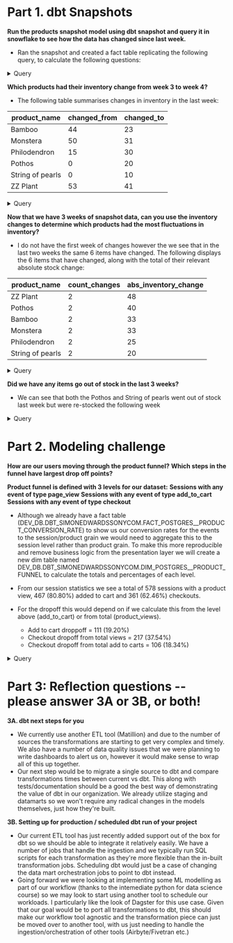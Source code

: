 # Part 1. dbt Snapshots

**Run the products snapshot model using dbt snapshot and query it in snowflake to see how the data has changed since last week.**
+ Ran the snapshot and created a fact table replicating the following query, to calculate the following questions:

<details>
<summary>Query</summary>

		SELECT
		  SS1.dbt_valid_to AS change_date,
		  SS1.product_id AS product_id,
		  SS1.name AS product_name,
		  SS1.inventory AS changed_from,
		  SS2.inventory AS changed_to
		FROM DEV_DB.DBT_SIMONEDWARDSSONYCOM.PRODUCTS_SNAPSHOT SS1
		JOIN DEV_DB.DBT_SIMONEDWARDSSONYCOM.PRODUCTS_SNAPSHOT SS2 ON SS1.product_id = SS2.product_id AND SS1.dbt_valid_to = SS2.dbt_valid_from
		
</details>

**Which products had their inventory change from week 3 to week 4?**
+ The following table summarises changes in inventory in the last week:

| product_name | changed_from | changed_to | 
| ------------ | ------------ | ---------- |
| Bamboo | 44 | 23 |
| Monstera | 50 | 31 |
| Philodendron | 15 | 30 |
| Pothos | 0 | 20 |
| String of pearls | 0 | 10 |
| ZZ Plant| 53| 41 |

<details>
<summary>Query</summary>

		SELECT product_name, changed_from, changed_to
		FROM DBT_SIMONEDWARDSSONYCOM.fact_postgres__product_inventory_changelog
		WHERE change_date > DATEADD(day, -DATE_PART(dow, CURRENT_DATE()), CURRENT_DATE())
		ORDER BY product_name
		
</details>

**Now that we have 3 weeks of snapshot data, can you use the inventory changes to determine which products had the most fluctuations in inventory?**
+ I do not have the first week of changes however the we see that in the last two weeks the same 6 items have changed. The following displays the 6 items that have changed, along with the total of their relevant absolute stock change:

| product_name | count_changes | abs_inventory_change | 
| ------------ | ------------- | -------------------- |
| ZZ Plant | 2 | 48 |
| Pothos | 2 | 40 |
| Bamboo | 2 | 33 |
| Monstera | 2 | 33 |
| Philodendron | 2 | 25 |
| String of pearls| 2 | 20 |

<details>
<summary>Query</summary>

		SELECT
		product_name,
		COUNT(*) AS count_changes,
		SUM(ABS(changed_from - changed_to)) AS sum_inventory_change
		FROM DBT_SIMONEDWARDSSONYCOM.fact_postgres__product_inventory_changelog
		GROUP BY 1
		ORDER BY 3 DESC
		
</details>

**Did we have any items go out of stock in the last 3 weeks?**
+ We can see that both the Pothos and String of pearls went out of stock last week but were re-stocked the following week

<details>
<summary>Query</summary>

		SELECT product_name 
		FROM DBT_SIMONEDWARDSSONYCOM.fact_postgres__product_inventory_changelog
		WHERE changed_to = 0
		
</details>

# Part 2. Modeling challenge
**How are our users moving through the product funnel?**
**Which steps in the funnel have largest drop off points?**

**Product funnel is defined with 3 levels for our dataset:**
**Sessions with any event of type page_view**
**Sessions with any event of type add_to_cart**
**Sessions with any event of type checkout**

+ Although we already have a fact table (DEV_DB.DBT_SIMONEDWARDSSONYCOM.FACT_POSTGRES__PRODUCT_CONVERSION_RATE) to show us our conversion rates for the events to the session/product grain we would need to aggregate this to the session level rather than product grain. To make this more reproducible and remove business logic from the presentation layer we will create a new dim table named DEV_DB.DBT_SIMONEDWARDSSONYCOM.DIM_POSTGRES__PRODUCT_FUNNEL to calculate the totals and percentages of each level.

+ From our session statistics we see a total of 578 sessions with a product view, 467 (80.80%) added to cart and 361 (62.46%) checkouts.

+ For the dropoff this would depend on if we calculate this from the level above (add_to_cart) or from total (product_views).
  - Add to cart droppoff = 111 (19.20%)
  - Checkout dropoff from total views = 217 (37.54%)
  - Checkout dropoff from total add to carts = 106 (18.34%)

<details>
<summary>Query</summary>

		SELECT * 
		FROM DEV_DB.DBT_SIMONEDWARDSSONYCOM.DIM_POSTGRES__PRODUCT_FUNNEL

		/*
		WITH session_agg AS
		(
		SELECT
			SESSION_ID,
			SUM(CASE WHEN ADD_TO_CART_DATE IS NOT NULL THEN 1 ELSE 0 END) AS ADDED_TO_CART,
			SUM(CASE WHEN CHECKOUT_DATE IS NOT NULL THEN 1 ELSE 0 END) AS CHECKOUTS
		FROM DEV_DB.DBT_SIMONEDWARDSSONYCOM.FACT_POSTGRES__PRODUCT_VIEWS
		GROUP BY 1
		)

		SELECT
		COUNT(*) product_views_total,
		SUM(CASE WHEN ADDED_TO_CART > 0 THEN 1 ELSE 0 END) AS added_to_cart_total,
		SUM(CASE WHEN CHECKOUTS > 0 THEN 1 ELSE 0 END) AS checkouts_total,
		ROUND(DIV0(added_to_cart_total, product_views_total), 4) AS added_to_cart_pct,
		ROUND(DIV0(checkouts_total, product_views_total), 4) AS checkouts_pct,
		product_views_total - added_to_cart_total AS added_to_cart_dropoff_total,
		product_views_total - checkouts_total AS checkouts_dropoff_total,
		ROUND(1 - added_to_cart_pct, 4) AS added_to_cart_dropoff_pct,
		ROUND(1 - checkouts_pct, 4) AS checkouts_dropoff_pct,
		added_to_cart_total - checkouts_total AS checkouts_dropoff_total_fromcart,
		ROUND(added_to_cart_pct - checkouts_pct, 4) AS checkouts_dropoff_pct_fromcart
		FROM session_agg
		*/
		
</details>

# Part 3: Reflection questions -- please answer 3A or 3B, or both!
**3A. dbt next steps for you**
+ We currently use another ETL tool (Matillion) and due to the number of sources the transformations are starting to get very complex and timely. We also have a number of data quality issues that we were planning to write dashboards to alert us on, however it would make sense to wrap all of this up together. 
+ Our next step would be to migrate a single source to dbt and compare transformations times between current vs dbt. This along with tests/documentation should be a good the best way of demonstrating the value of dbt in our organization. We already utilize staging and datamarts so we won't require any radical changes in the models themselves, just how they're built.

**3B. Setting up for production / scheduled dbt run of your project**
+ Our current ETL tool has just recently added support out of the box for dbt so we should be able to integrate it relatively easily. We have a number of jobs that handle the ingestion and we typically run SQL scripts for each transformation as they're more flexible than the in-built transformation jobs. Scheduling dbt would just be a case of changing the data mart orchestration jobs to point to dbt instead.
+ Going forward we were looking at implementing some ML modelling as part of our workflow (thanks to the intemediate python for data science course) so we may look to start using another tool to schedule our workloads. I particularly like the look of Dagster for this use case. Given that our goal would be to port all transformations to dbt, this should make our workflow tool agnostic and the transformation piece can just be moved over to another tool, with us just needing to handle the ingestion/orchestration of other tools (Airbyte/Fivetran etc.)
